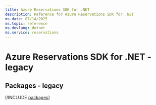 ```yaml
---
title: Azure Reservations SDK for .NET
description: Reference for Azure Reservations SDK for .NET
ms.date: 07/14/2025
ms.topic: reference
ms.devlang: dotnet
ms.service: reservations
---
```

# Azure Reservations SDK for .NET - legacy
## Packages - legacy
[!INCLUDE [packages](reservations-index.md)]